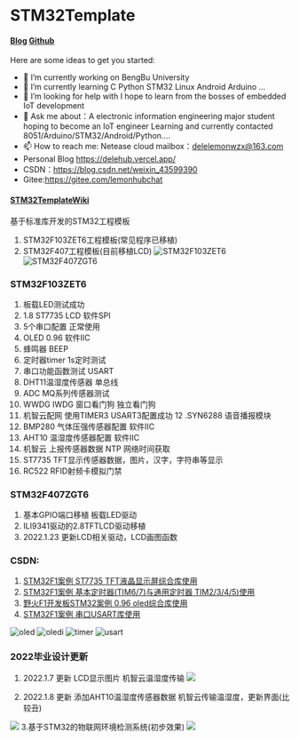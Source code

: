 # STM32Template

####  [Blog](https://delehub.vercel.app/)                     [Github](https://github.com/delehub)

Here are some ideas to get you started:

- 🔭 I’m currently working on BengBu University
- 🌱 I’m currently learning  C Python STM32 Linux Android Arduino ...
- 🤔 I’m looking for help with I hope to learn from the bosses of embedded IoT development
- 💬 Ask me about：A electronic information engineering major student hoping to become an IoT engineer  Learning and currently contacted 8051/Arduino/STM32/Android/Python....
- 📫 How to reach me: Netease cloud mailbox：delelemonwzx@163.com 
- Personal Blog https://delehub.vercel.app/
- CSDN：https://blog.csdn.net/weixin_43599390
- Gitee:https://gitee.com/lemonhubchat

#### [STM32TemplateWiki](https://gitee.com/lemonhubchat/stm32-template/wikis/Home?sort_id=3507899)
基于标准库开发的STM32工程模板
1. STM32F103ZET6工程模板(常见程序已移植)
2. STM32F407工程模板(目前移植LCD)
![STM32F103ZET6](https://images.gitee.com/uploads/images/2021/0202/202844_72e1616d_5632238.png "STF103实物图.png")
![STM32F407ZGT6](https://images.gitee.com/uploads/images/2021/0202/202904_90b7d02d_5632238.png "STF407实物图.png")
### STM32F103ZET6
1.  板载LED测试成功
2.  1.8 ST7735  LCD 软件SPI
3.  5个串口配置 正常使用
4.  OLED 0.96 软件IIC
5.  蜂鸣器 BEEP
6.  定时器timer 1s定时测试
7.  串口功能函数测试 USART
8.  DHT11温湿度传感器 单总线
9.  ADC MQ系列传感器测试
10. WWDG IWDG 窗口看门狗 独立看门狗
11. 机智云配网 使用TIMER3 USART3配置成功
12 .SYN6288 语音播报模块
13. BMP280 气体压强传感器配置 软件IIC 
14. AHT10 温湿度传感器配置 软件IIC 
15. 机智云 上报传感器数据 NTP 网络时间获取
16. ST7735 TFT显示传感器数据，图片，汉字，字符串等显示
17. RC522 RFID射频卡模拟门禁
### STM32F407ZGT6
1. 基本GPIO端口移植 板载LED驱动
2. ILI9341驱动的2.8TFTLCD驱动移植
3. 2022.1.23 更新LCD相关驱动，LCD画图函数



### CSDN:
1. [STM32F1案例 ST7735 TFT液晶显示屏综合库使用](https://blog.csdn.net/weixin_43599390/article/details/109522136)
2. [STM32F1案例 基本定时器(TIM6/7)与通用定时器 TIM2/3/4/5)使用](https://blog.csdn.net/weixin_43599390/article/details/109589193)
3. [野火F1开发板STM32案例 0.96 oled综合库使用](https://blog.csdn.net/weixin_43599390/article/details/108950596)
4. [STM32F1案例 串口USART库使用](https://blog.csdn.net/weixin_43599390/article/details/109624584)

![oled](https://images.gitee.com/uploads/images/2021/0202/203602_30109c08_5632238.png "oled.png")
![oledi](https://images.gitee.com/uploads/images/2021/0202/203718_55ca0cab_5632238.png "oledi.png")
![timer](https://images.gitee.com/uploads/images/2021/0202/203623_ae84ec8a_5632238.png "timer.png")
![usart](https://images.gitee.com/uploads/images/2021/0202/203637_a8d9dcce_5632238.png "usart.png")

### 2022毕业设计更新
1. 2022.1.7 更新 LCD显示图片  机智云温湿度传输 
![](https://gitee.com/lemonhubchat/blog-image/raw/master/img/Snipaste_2022-01-07_10-27-33.png)

2. 2022.1.8 更新 添加AHT10温湿度传感器数据 机智云传输温湿度，更新界面(比较丑)

![](https://gitee.com/lemonhubchat/blog-image/raw/master/img/QQ%E5%9B%BE%E7%89%8720220108192414.png)
3.基于STM32的物联网环境检测系统(初步效果)
![](https://gitee.com/lemonhubchat/blog-image/raw/master/img/0209.png)

